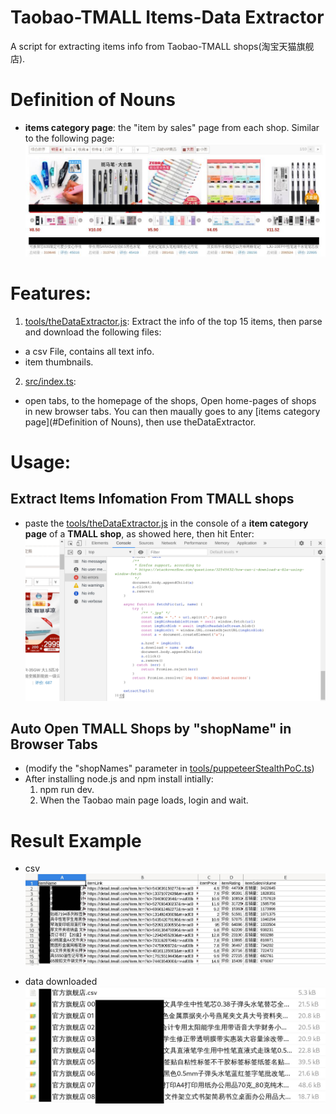 # Taobao-TMALL Items-Data Extractor
A script for extracting items info from Taobao-TMALL shops(淘宝天猫旗舰店). 

# Definition of Nouns
+ **items category page**: the "item by sales" page from each shop. Similar to the following page:
  ![item category page](./img/example_item_by_sales_page.jpg)

# Features:
1. [tools/theDataExtractor.js](./tools/theDataExtractor.js): Extract the info of the top 15 items, then parse and download the following files:
  + a csv File, contains all text info.
  + item thumbnails.

2. [src/index.ts](./src/index.ts):
  + open tabs, to the homepage of the shops, 
Open home-pages of shops in new browser tabs. You can then maually goes to any [items category page](#Definition of Nouns), then use theDataExtractor.


# Usage:
## Extract Items Infomation From TMALL shops
   + paste the [tools/theDataExtractor.js](./tools/theDataExtractor.js) in the console of a **item category page** of a **TMALL shop**, as showed here, then hit Enter:
   ![basic usage](./img/example_usage.png)

## Auto Open TMALL Shops by "shopName" in Browser Tabs
+ (modify the "shopNames" parameter in [tools/puppeteerStealthPoC.ts](./tools/puppeteerStealthPoC.ts))
+ After installing node.js and npm install intially:
  1. npm run dev.
  2. When the Taobao main page loads, login and wait.

# Result Example
+ csv
  ![item data in csv](./img/example_csv.jpg)
  
+ data downloaded
  ![item data and thumbnails](./img/example_dowloaded_data.jpg)

